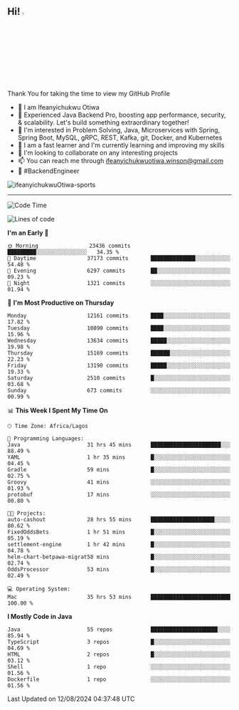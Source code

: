 <!-- BLOG-POST-LIST:START --><!-- BLOG-POST-LIST:END -->

## Hi! <img src="https://media.giphy.com/media/hvRJCLFzcasrR4ia7z/giphy.gif" width="4%"> 

Thank You for taking the time to view my GitHub Profile

- 👋 I am Ifeanyichukwu Otiwa
- 🚀 Experienced Java Backend Pro, boosting app performance, security, & scalability. Let's build something extraordinary together!
- 👀 I'm interested in Problem Solving, Java, Microservices with Spring, Spring Boot, MySQL, gRPC, REST, Kafka, git, Docker, and Kubernetes
- 🌱 I am a fast learner and I'm currently learning and improving my skills
- 💞️ I'm looking to collaborate on any interesting projects
- 📫 You can reach me through ifeanyichukwuotiwa.winson@gmail.com
- 🚀 #BackendEngineer

<p align="left" marginTop="10px"> <img src="https://komarev.com/ghpvc/?username=ifeanyichukwuOtiwa-sports&label=Profile%20views&color=0e75b6&style=for-the-badge" alt="ifeanyichukwuOtiwa-sports" /> </p>

***

<!--START_SECTION:waka-->
![Code Time](http://img.shields.io/badge/Code%20Time-2%2C763%20hrs%2037%20mins-blue)

![Lines of code](https://img.shields.io/badge/From%20Hello%20World%20I%27ve%20Written-16.0%20million%20lines%20of%20code-blue)

**I'm an Early 🐤** 

```text
🌞 Morning                23436 commits       █████████░░░░░░░░░░░░░░░░   34.35 % 
🌆 Daytime                37173 commits       ██████████████░░░░░░░░░░░   54.48 % 
🌃 Evening                6297 commits        ██░░░░░░░░░░░░░░░░░░░░░░░   09.23 % 
🌙 Night                  1321 commits        ░░░░░░░░░░░░░░░░░░░░░░░░░   01.94 % 
```
📅 **I'm Most Productive on Thursday** 

```text
Monday                   12161 commits       ████░░░░░░░░░░░░░░░░░░░░░   17.82 % 
Tuesday                  10890 commits       ████░░░░░░░░░░░░░░░░░░░░░   15.96 % 
Wednesday                13634 commits       █████░░░░░░░░░░░░░░░░░░░░   19.98 % 
Thursday                 15169 commits       ██████░░░░░░░░░░░░░░░░░░░   22.23 % 
Friday                   13190 commits       █████░░░░░░░░░░░░░░░░░░░░   19.33 % 
Saturday                 2510 commits        █░░░░░░░░░░░░░░░░░░░░░░░░   03.68 % 
Sunday                   673 commits         ░░░░░░░░░░░░░░░░░░░░░░░░░   00.99 % 
```


📊 **This Week I Spent My Time On** 

```text
🕑︎ Time Zone: Africa/Lagos

💬 Programming Languages: 
Java                     31 hrs 45 mins      ██████████████████████░░░   88.49 % 
YAML                     1 hr 35 mins        █░░░░░░░░░░░░░░░░░░░░░░░░   04.45 % 
Gradle                   59 mins             █░░░░░░░░░░░░░░░░░░░░░░░░   02.75 % 
Groovy                   41 mins             ░░░░░░░░░░░░░░░░░░░░░░░░░   01.93 % 
protobuf                 17 mins             ░░░░░░░░░░░░░░░░░░░░░░░░░   00.80 % 

🐱‍💻 Projects: 
auto-cashout             28 hrs 55 mins      ████████████████████░░░░░   80.62 % 
FixedOddsBets            1 hr 51 mins        █░░░░░░░░░░░░░░░░░░░░░░░░   05.19 % 
settlement-engine        1 hr 42 mins        █░░░░░░░░░░░░░░░░░░░░░░░░   04.78 % 
helm-chart-betpawa-migrat58 mins             █░░░░░░░░░░░░░░░░░░░░░░░░   02.74 % 
OddsProcessor            53 mins             █░░░░░░░░░░░░░░░░░░░░░░░░   02.49 % 

💻 Operating System: 
Mac                      35 hrs 53 mins      █████████████████████████   100.00 % 
```

**I Mostly Code in Java** 

```text
Java                     55 repos            █████████████████████░░░░   85.94 % 
TypeScript               3 repos             █░░░░░░░░░░░░░░░░░░░░░░░░   04.69 % 
HTML                     2 repos             █░░░░░░░░░░░░░░░░░░░░░░░░   03.12 % 
Shell                    1 repo              ░░░░░░░░░░░░░░░░░░░░░░░░░   01.56 % 
Dockerfile               1 repo              ░░░░░░░░░░░░░░░░░░░░░░░░░   01.56 % 
```




 Last Updated on 12/08/2024 04:37:48 UTC
<!--END_SECTION:waka-->

<!--
<p align="center">
![trophy](https://github-profile-trophy.vercel.app/?username=ifeanyichukwuOtiwa-sports&theme=onedark) (https://github.com/ryo-ma/github-profile-trophy)
</p>
-->

<!---
ifeanyi-otiwa/ifeanyi-otiwa is a ✨ special ✨ repository because its `README.md` (this file) appears on your GitHub profile.
You can click the Preview link to take a look at your changes.
--->
